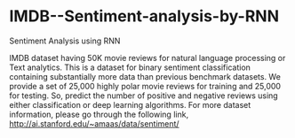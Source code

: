 # IMDB--Sentiment-analysis-by-RNN
Sentiment Analysis using RNN

IMDB dataset having 50K movie reviews for natural language processing or Text analytics. This is a dataset for binary sentiment classification containing substantially more data than previous benchmark datasets. We provide a set of 25,000 highly polar movie reviews for training and 25,000 for testing. So, predict the number of positive and negative reviews using either classification or deep learning algorithms. For more dataset information, please go through the following link, http://ai.stanford.edu/~amaas/data/sentiment/
